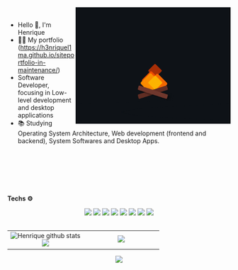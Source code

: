 <img width="350px" align="right" src="https://github.com/H3nriqueL1ma/H3nriqueL1ma/blob/main/213911110-aedbef38-a29f-4b6b-a65c-11608b4f75a5.gif" alt="gif"/>

<br>

- Hello 👋, I'm Henrique
- 👨‍💻 My portfolio (https://h3nriquel1ma.github.io/siteportfolio-in-maintenance/)
- Software Developer, focusing in Low-level development and desktop applications
- 📚 Studying Operating System Architecture, Web development (frontend and backend), System Softwares and Desktop Apps.

<br>
<br>
<br>
<br>
<br>

**Techs ⚙️**
<div align="center">
  <img src="https://img.shields.io/badge/_-ASM-6E4C13.svg?style=for-the-badge">
  <img src="https://img.shields.io/badge/C-A8B9CC.svg?style=for-the-badge&logo=C&logoColor=black">
  <img src="https://img.shields.io/badge/JavaScript-F7DF1E.svg?style=for-the-badge&logo=JavaScript&logoColor=black">
  <img src="https://img.shields.io/badge/Next.js-000000.svg?style=for-the-badge&logo=nextdotjs&logoColor=white">
  <img src="https://img.shields.io/badge/Fastify-000000.svg?style=for-the-badge&logo=Fastify&logoColor=white">
  <img src="https://img.shields.io/badge/PostgreSQL-4169E1.svg?style=for-the-badge&logo=PostgreSQL&logoColor=white">
  <img src="https://img.shields.io/badge/MySQL-4479A1.svg?style=for-the-badge&logo=MySQL&logoColor=white">
  <img src="https://img.shields.io/badge/Bootstrap-7952B3.svg?style=for-the-badge&logo=Bootstrap&logoColor=white"
</div>

<br />
<br />

<table align="center">
        <tr>
            <td width="50%" align="center">
                <img height="195px" src="https://github-readme-stats-sigma-five.vercel.app/api?username=H3nriqueL1ma&show_icons=true&count_private=true&hide_border=true&theme=tokyonight" alt="Henrique github stats" /><br> 
                <img height="195px" src="https://github-readme-streak-stats.herokuapp.com/?user=H3nriqueL1ma&theme=tokyonight&hide_border=false" />
            </td>
            <td width="50%" align="center">
                <a href="http://www.github.com/H3nriqueL1ma"><img src="https://github-readme-stats.anuraghazra1.vercel.app/api/top-langs/?username=H3nriqueL1ma&theme=tokyonight&hide_border=false&no-bg=true&no-frame=true&langs_count=10" /></a>
            </td>
        </tr>
</table>

<p align="center">
  <img src="https://github-profile-trophy.vercel.app/?username=H3nriqueL1ma&theme=tokyonight&row=1&no-bg=true&column=6&margin-w=15&margin-h=15" />
</p>
